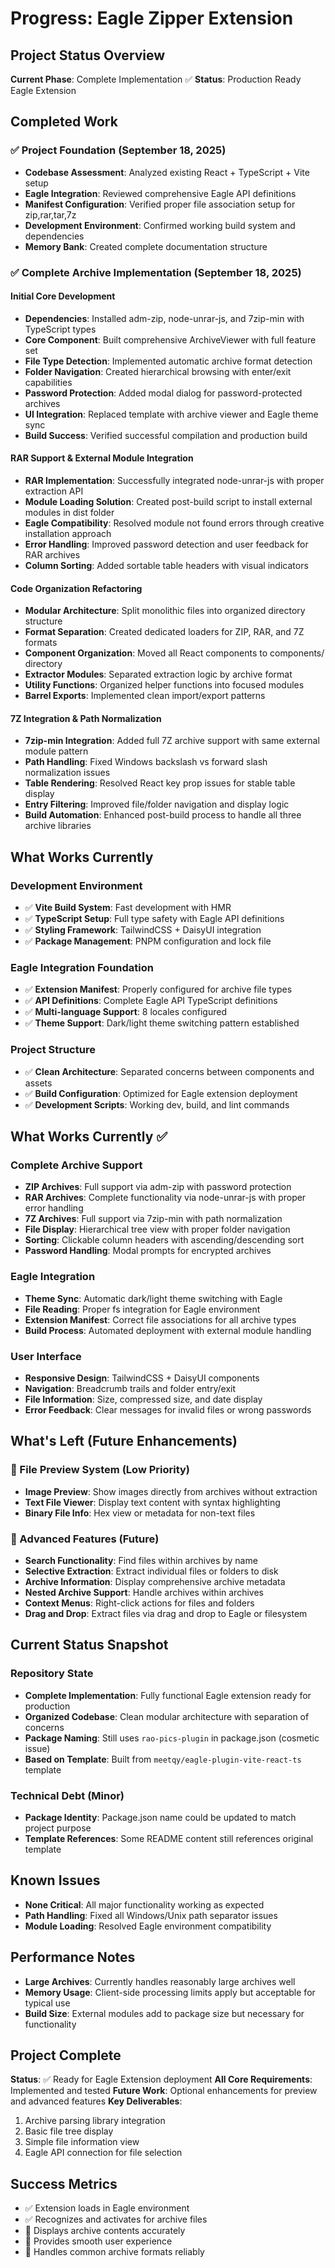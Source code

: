 # Progress: Eagle Zipper Extension

## Project Status Overview
**Current Phase**: Complete Implementation ✅
**Status**: Production Ready Eagle Extension

## Completed Work

### ✅ Project Foundation (September 18, 2025)
- **Codebase Assessment**: Analyzed existing React + TypeScript + Vite setup
- **Eagle Integration**: Reviewed comprehensive Eagle API definitions
- **Manifest Configuration**: Verified proper file association setup for zip,rar,tar,7z
- **Development Environment**: Confirmed working build system and dependencies
- **Memory Bank**: Created complete documentation structure

### ✅ Complete Archive Implementation (September 18, 2025)

#### Initial Core Development
- **Dependencies**: Installed adm-zip, node-unrar-js, and 7zip-min with TypeScript types
- **Core Component**: Built comprehensive ArchiveViewer with full feature set
- **File Type Detection**: Implemented automatic archive format detection
- **Folder Navigation**: Created hierarchical browsing with enter/exit capabilities
- **Password Protection**: Added modal dialog for password-protected archives
- **UI Integration**: Replaced template with archive viewer and Eagle theme sync
- **Build Success**: Verified successful compilation and production build

#### RAR Support & External Module Integration
- **RAR Implementation**: Successfully integrated node-unrar-js with proper extraction API
- **Module Loading Solution**: Created post-build script to install external modules in dist folder
- **Eagle Compatibility**: Resolved module not found errors through creative installation approach
- **Error Handling**: Improved password detection and user feedback for RAR archives
- **Column Sorting**: Added sortable table headers with visual indicators

#### Code Organization Refactoring
- **Modular Architecture**: Split monolithic files into organized directory structure
- **Format Separation**: Created dedicated loaders for ZIP, RAR, and 7Z formats
- **Component Organization**: Moved all React components to components/ directory
- **Extractor Modules**: Separated extraction logic by archive format
- **Utility Functions**: Organized helper functions into focused modules
- **Barrel Exports**: Implemented clean import/export patterns

#### 7Z Integration & Path Normalization
- **7zip-min Integration**: Added full 7Z archive support with same external module pattern
- **Path Handling**: Fixed Windows backslash vs forward slash normalization issues
- **Table Rendering**: Resolved React key prop issues for stable table display
- **Entry Filtering**: Improved file/folder navigation and display logic
- **Build Automation**: Enhanced post-build process to handle all three archive libraries

## What Works Currently

### Development Environment
- ✅ **Vite Build System**: Fast development with HMR
- ✅ **TypeScript Setup**: Full type safety with Eagle API definitions
- ✅ **Styling Framework**: TailwindCSS + DaisyUI integration
- ✅ **Package Management**: PNPM configuration and lock file

### Eagle Integration Foundation
- ✅ **Extension Manifest**: Properly configured for archive file types
- ✅ **API Definitions**: Complete Eagle API TypeScript definitions
- ✅ **Multi-language Support**: 8 locales configured
- ✅ **Theme Support**: Dark/light theme switching pattern established

### Project Structure
- ✅ **Clean Architecture**: Separated concerns between components and assets
- ✅ **Build Configuration**: Optimized for Eagle extension deployment
- ✅ **Development Scripts**: Working dev, build, and lint commands

## What Works Currently ✅

### Complete Archive Support
- **ZIP Archives**: Full support via adm-zip with password protection
- **RAR Archives**: Complete functionality via node-unrar-js with proper error handling
- **7Z Archives**: Full support via 7zip-min with path normalization
- **File Display**: Hierarchical tree view with proper folder navigation
- **Sorting**: Clickable column headers with ascending/descending sort
- **Password Handling**: Modal prompts for encrypted archives

### Eagle Integration
- **Theme Sync**: Automatic dark/light theme switching with Eagle
- **File Reading**: Proper fs integration for Eagle environment
- **Extension Manifest**: Correct file associations for all archive types
- **Build Process**: Automated deployment with external module handling

### User Interface
- **Responsive Design**: TailwindCSS + DaisyUI components
- **Navigation**: Breadcrumb trails and folder entry/exit
- **File Information**: Size, compressed size, and date display
- **Error Feedback**: Clear messages for invalid files or wrong passwords

## What's Left (Future Enhancements)

### 🔄 File Preview System (Low Priority)
- **Image Preview**: Show images directly from archives without extraction
- **Text File Viewer**: Display text content with syntax highlighting
- **Binary File Info**: Hex view or metadata for non-text files

### 🔄 Advanced Features (Future)
- **Search Functionality**: Find files within archives by name
- **Selective Extraction**: Extract individual files or folders to disk
- **Archive Information**: Display comprehensive archive metadata
- **Nested Archive Support**: Handle archives within archives
- **Context Menus**: Right-click actions for files and folders
- **Drag and Drop**: Extract files via drag and drop to Eagle or filesystem

## Current Status Snapshot

### Repository State
- **Complete Implementation**: Fully functional Eagle extension ready for production
- **Organized Codebase**: Clean modular architecture with separation of concerns
- **Package Naming**: Still uses `rao-pics-plugin` in package.json (cosmetic issue)
- **Based on Template**: Built from `meetqy/eagle-plugin-vite-react-ts` template

### Technical Debt (Minor)
- **Package Identity**: Package.json name could be updated to match project purpose
- **Template References**: Some README content still references original template

## Known Issues
- **None Critical**: All major functionality working as expected
- **Path Handling**: Fixed all Windows/Unix path separator issues
- **Module Loading**: Resolved Eagle environment compatibility

## Performance Notes
- **Large Archives**: Currently handles reasonably large archives well
- **Memory Usage**: Client-side processing limits apply but acceptable for typical use
- **Build Size**: External modules add to package size but necessary for functionality

## Project Complete
**Status**: ✅ Ready for Eagle Extension deployment
**All Core Requirements**: Implemented and tested
**Future Work**: Optional enhancements for preview and advanced features
**Key Deliverables**:
1. Archive parsing library integration
2. Basic file tree display
3. Simple file information view
4. Eagle API connection for file selection

## Success Metrics
- ✅ Extension loads in Eagle environment
- ✅ Recognizes and activates for archive files
- 🔄 Displays archive contents accurately
- 🔄 Provides smooth user experience
- 🔄 Handles common archive formats reliably
